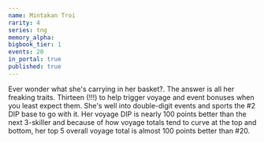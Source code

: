 ```yaml
---
name: Mintakan Troi
rarity: 4
series: tng
memory_alpha:
bigbook_tier: 1
events: 20
in_portal: true
published: true
---
```


Ever wonder what she's carrying in her basket?. The answer is all her freaking traits. Thirteen (!!!) to help trigger voyage and event bonuses when you least expect them. She's well into double-digit events and sports the #2 DIP base to go with it. Her voyage DIP is nearly 100 points better than the next 3-skiller and because of how voyage totals tend to curve at the top and bottom, her top 5 overall voyage total is almost 100 points better than #20.
